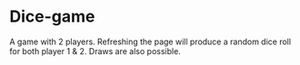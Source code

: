 # Dice-game
A game with 2 players. Refreshing the page will produce a random dice roll for both player 1 &amp; 2. Draws are also possible.
